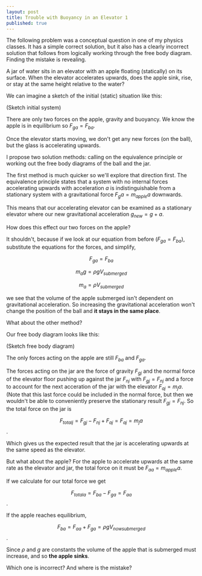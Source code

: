 ```yaml
---
layout: post
title: Trouble with Buoyancy in an Elevator 1
published: true
---
```


The following problem was a conceptual question in one of my physics classes. It has a simple correct solution, but it also has a clearly incorrect solution that follows from logically working through the free body diagram. Finding the mistake is revealing.

A jar of water sits in an elevator with an apple floating (statically) on its surface. When the elevator accelerates upwards, does the apple sink, rise, or stay at the same height relative to the water?

We can imagine a sketch of the initial (static) situation like this:

(Sketch initial system)

There are only two forces on the apple, gravity and buoyancy. We know the apple is in equilibrium so $F_{ga} = F_{ba}$.

Once the elevator starts moving, we don't get any new forces (on the ball), but the glass is accelerating upwards.

I propose two solution methods: calling on the equivalence principle or working out the free body diagrams of the ball and the jar.

The first method is much quicker so we'll explore that direction first. The equivalence principle states that a system with no internal forces accelerating upwards with acceleration $a$ is indistinguishable from a stationary system with a gravitational force $F_ga=m_{apple}a$ downwards.

This means that our accelerating elevator can be examined as a stationary elevator where our new gravitational acceleration $g_{new} = g + a$.

How does this effect our two forces on the apple?

It shouldn't, because if we look at our equation from before ($F_{ga} = F_{ba}$), substitute the equations for the forces, and simplify,

$$F_{ga} = F_{ba}$$

$$m_{a}g = \rho gV_{submerged}$$

$$m_{a} = \rho V_{submerged}$$

we see that the volume of the apple submerged isn't dependent on gravitational acceleration. So increasing the gravitational acceleration won't change the position of the ball and **it stays in the same place**.

What about the other method?

Our free body diagram looks like this:

(Sketch free body diagram)

The only forces acting on the apple are still $F_{ba}$ and $F_{ga}$.

The forces acting on the jar are the force of gravity $F_{gj}$ and the normal force of the elevator floor pushing up against the jar $F_{nj}$ with $F_{gj}=F_{nj}$ and a force to account for the next acceration of the jar with the elevator $F_{aj} = m_ja$. (Note that this last force could be included in the normal force, but then we wouldn't be able to conveniently preserve the stationary result $F_{gj} = F_{nj}$. So the total force on the jar is 

$$F_{totalj} = F_{gj} - F_{nj} + F_{aj} = F_{aj} = m_ja$$. 

Which gives us the expected result that the jar is accelerating upwards at the same speed as the elevator.

But what about the apple? For the apple to accelerate upwards at the same rate as the elevator and jar, the total force on it must be $F_{aa} = m_{apple}a$.

If we calculate for our total force we get 

$$F_{totala} = F_{ba} - F_{ga} = F_{aa}$$. 

If the apple reaches equilibrium, 

$$F_{ba} = F_{aa} + F_{ga} = \rho gV_{nowsubmerged}$$. 

Since $\rho$ and $g$ are constants the volume of the apple that is submerged must increase, and so **the apple sinks**.

Which one is incorrect? And where is the mistake?
